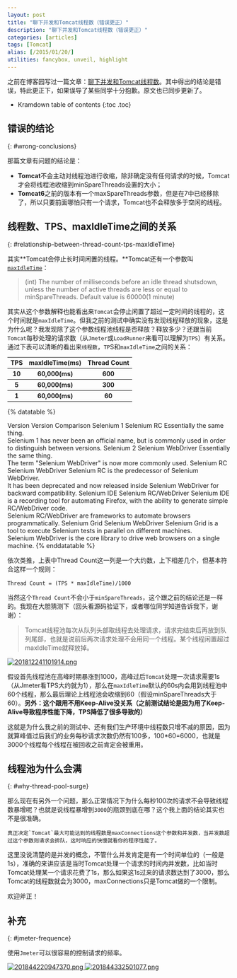 ```yaml
---
layout: post
title: "聊下并发和Tomcat线程数（错误更正）"
description: "聊下并发和Tomcat线程数（错误更正）"
categories: [articles]
tags: [Tomcat]
alias: [/2015/01/20/]
utilities: fancybox, unveil, highlight
---
```


之前在博客园写过一篇文章：[聊下并发和Tomcat线程数][1]。其中得出的结论是错误，特此更正下，如果误导了某些同学十分抱歉。原文也已同步更新了。

* Kramdown table of contents
{:toc .toc}

## 错误的结论
{: #wrong-conclusions}

那篇文章有问题的结论是：

- **Tomcat**不会主动对线程池进行收缩，除非确定没有任何请求的时候，Tomcat才会将线程池收缩到minSpareThreads设置的大小；
- **Tomcat6**之前的版本有一个maxSpareThreads参数，但是在7中已经移除了，所以只要前面哪怕只有一个请求，Tomcat也不会释放多于空闲的线程。


## 线程数、TPS、maxIdleTime之间的关系
{: #relationship-between-thread-count-tps-maxIdleTime}

其实**Tomcat会停止长时间闲置的线程。**Tomcat还有一个参数叫[`maxIdleTime`][2]：

> (int) The number of milliseconds before an idle thread shutsdown, unless the number of active threads are less or equal to minSpareThreads. Default value is 60000(1 minute)

其实从这个参数解释也能看出来`Tomcat`会停止闲置了超过一定时间的线程的，这个时间就是`maxIdleTime`。但我之前的测试中确实没有发现线程释放的现象，这是为什么呢？我发现除了这个参数线程池线程是否释放？释放多少？还跟当前`Tomcat`每秒处理的请求数（从`Jmeter`或`LoadRunner`来看可以理解为`TPS`）有关系。通过下表可以清晰的看出来`线程数`，`TP`S和`maxIdleTime`之间的关系：

<table>
	<tr>
		<th>TPS</th>
		<th>maxIdleTime(ms)</th>
		<th>Thread Count</th>
	</tr>
	<tr>
		<th>10</th>
		<th>60,000(ms)</th>
		<th>600</th>
	</tr>
	<tr>
		<th>5</th>
		<th>60,000(ms)</th>
		<th>300</th>
	</tr>
	<tr>
		<th>1</th>
		<th>60,000(ms)</th>
		<th>60</th>
	</tr>
</table>

{% datatable %}
<tr>
	<th>Version</th>
	<th>Version</th>
	<th>Comparison</th>
</tr>
<tr>
	<td>Selenium 1</td>
	<td>Selenium RC</td>
	<td>
	Essentially the same thing.<br />
	Selenium 1 has never been an official name, but is commonly used in order to distinguish between versions.
	</td>
</tr>
<tr>
	<td>Selenium 2</td>
	<td>Selenium WebDriver</td>
	<td>
	Essentially the same thing.<br />
	The term "Selenium WebDriver" is now more commonly used.
	</td>
</tr>
<tr>
	<td>Selenium RC</td>
	<td>Selenium WebDriver</td>
	<td>
	Selenium RC is the predecessor of Selenium WebDriver.<br />
	It has been deprecated and now released inside Selenium WebDriver for backward compatibility.
	</td>
</tr>
<tr>
	<td>Selenium IDE</td>
	<td>Selenium RC/WebDriver</td>
	<td>
	Selenium IDE is a recording tool for automating Firefox, with the ability to generate simple RC/WebDriver code.<br />
	Selenium RC/WebDriver are frameworks to automate browsers programmatically.
	</td>
</tr>
<tr>
	<td>Selenium Grid</td>
	<td>Selenium WebDriver</td>
	<td>
	Selenium Grid is a tool to execute Selenium tests in parallel on different machines.<br />
	Selenium WebDriver is the core library to drive web browsers on a single machine.
	</td>
</tr>
{% enddatatable %}


依次类推，上表中Thread Count这一列是一个大约数，上下相差几个，但基本符合这样一个规则：

	Thread Count = (TPS * maxIdleTime)/1000

当然这个`Thread Count`不会小于`minSpareThreads`，这个跟之前的结论还是一样的。我现在大胆猜测下（回头看源码验证下，或者哪位同学知道告诉我下，谢谢）：

> Tomcat线程池每次从队列头部取线程去处理请求，请求完结束后再放到队列尾部，也就是说前后两次请求处理不会用同一个线程。某个线程闲置超过maxIdleTime就释放掉。

<a class="post-image" href="/assets/images/posts/201812241101914.png">
<img itemprop="image" data-src="/assets/images/posts/201812241101914.png" src="/assets/js/unveil/loader.gif" alt="201812241101914.png" />
</a>

假设首先线程池在高峰时期暴涨到1000，高峰过后`Tomcat`处理一次请求需要1s（从Jmeter看TPS大约就为1），那么在`maxIdleTime`默认的60s内会用到线程池中60个线程，那么最后理论上线程池会收缩到60（假设minSpareThreads大于60）。**另外：这个跟用不用Keep-Alive没关系（之前测试结论是因为用了Keep-Alive导致程序性能下降，TPS降低了很多导致的）**

这就是为什么我之前的测试中、还有我们生产环境中线程数只增不减的原因，因为就算峰值过后我们的业务每秒请求次数仍然有100多，100*60=6000，也就是3000个线程每个线程在被回收之前肯定会被重用。

## 线程池为什么会满
{: #why-thread-pool-surge}

那么现在有另外一个问题，那么正常情况下为什么每秒100次的请求不会导致线程数暴增呢？也就是说线程暴增到`3000`的瓶颈到底在哪？这个我上面的结论其实也不是很准确。

	真正决定`Tomcat`最大可能达到的线程数是maxConnections这个参数和并发数，当并发数超过这个参数则请求会排队，这时响应的快慢就看你的程序性能了。

这里没说清楚的是并发的概念，不管什么并发肯定是有一个时间单位的（一般是1s），准确的来讲应该是当时Tomcat处理一个请求的时间内并发数，比如当时Tomcat处理某一个请求花费了1s，那么如果这1s过来的请求数达到了3000，那么Tomcat的线程数就会为3000，maxConnections只是Tomcat做的一个限制。

欢迎斧正！

## 补充
{: #jmeter-frequence}


使用`Jmeter`可以很容易的控制请求的频率。

<a class="post-image" href="/assets/images/posts/201844220947370.png">
<img itemprop="image" data-src="/assets/images/posts/201844220947370.png" src="/assets/js/unveil/loader.gif" alt="201844220947370.png" />
</a>

<a class="post-image" href="/assets/images/posts/201844332501077.png">
<img itemprop="image" data-src="/assets/images/posts/201844332501077.png" src="/assets/js/unveil/loader.gif" alt="201844332501077.png" />
</a>





 [1]: http://www.cnblogs.com/zhanjindong/p/concurrent-and-tomcat-threads.html
 [2]: http://tomcat.apache.org/tomcat-7.0-doc/config/executor.html

